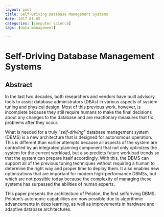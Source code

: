 ```yaml
---
layout: post
title: Self-Driving Database Management Systems
date: 2017-01-05
categories: [computer science]
tags: [data management]

---
```


Self-Driving Database Management Systems
===

## Abstract 

In the last two decades, both researchers and vendors have built advisory tools to assist database administrators (DBAs) in various aspects of system tuning and physical design. Most of this previous work, however, is incomplete because they still require humans to make the final decisions about any changes to the database and are reactionary measures that fix problems after they occur.What is needed for a truly “*self-driving*” database management system (DBMS) is a new architecture that is designed for autonomous operation. This is different than earlier attempts because all aspects of the system are controlled by an integrated planning component that not only optimizes the system for the current workload, but also predicts future workload trends so that the system can prepare itself accordingly. With this, the DBMS can support all of the previous tuning techniques without requiring a human to determine the right way and proper time to deploy them. It also enables new optimizations that are important for modern high-performance DBMSs, but which are not possible today because the complexity of managing these systems has surpassed the abilities of human experts.
This paper presents the architecture of Peloton, the first selfdriving DBMS. Peloton’s autonomic capabilities are now possible due to algorithmic advancements in deep learning, as well as improvements in hardware and adaptive database architectures.